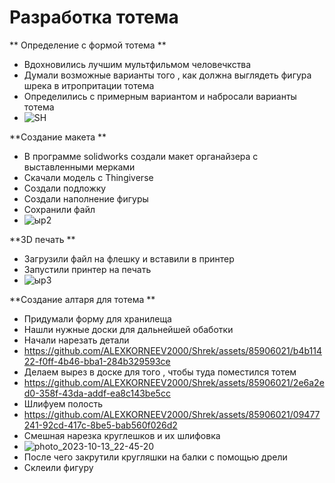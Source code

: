 Разработка тотема  
==================================
 ** Определение с  формой тотема  **
  *  Вдохновились лучшим мультфильмом человечкства 
  * Думали возможные варианты того , как должна выглядеть фигура шрека в итропритации тотема   
  * Определились с примерным вариантом и набросали варианты тотема 
  * ![SH](https://github.com/ALEXKORNEEV2000/Shrek/assets/85906021/30288ae4-f472-4ff1-a476-f89374e78d85)



**Создание макета **
* В программе solidworks создали макет органайзера с выставленными мерками 
* Cкачали модель с Thingiverse
* Создали подложку
* Создали  наполнение фигуры
* Сохранили файл
* ![ыр2](https://github.com/ALEXKORNEEV2000/Shrek/assets/85906021/0726acb6-8bdb-4c47-bae8-01f816632b7d)



**3D печать **
* Загрузили файл на флешку и вставили в принтер 
* Запустили принтер на печать
* ![ыр3](https://github.com/ALEXKORNEEV2000/Shrek/assets/85906021/566c9f4f-3b8a-4b16-a8a2-936ac8dfa348)


**Создание алтаря для тотема  **
* Придумали форму для хранилеща 
* Нашли нужные доски для дальнейшей обаботки
* Начали нарезать детали
* https://github.com/ALEXKORNEEV2000/Shrek/assets/85906021/b4b11422-f0ff-4b46-bba1-284b329593ce
* Делаем вырез в доске для того , чтобы туда поместился тотем
* https://github.com/ALEXKORNEEV2000/Shrek/assets/85906021/2e6a2ed0-358f-43da-addf-ea8c143be5cc
* Шлифуем полость
* https://github.com/ALEXKORNEEV2000/Shrek/assets/85906021/09477241-92cd-417c-8be5-bab560f026d2
* Смешная нарезка круглешков и их шлифовка
* ![photo_2023-10-13_22-45-20](https://github.com/ALEXKORNEEV2000/Shrek/assets/85906021/4f9f92be-231e-4591-a958-9c8024829a45)
* После чего закрутили кругляшки на балки с помощью дрели
* Склеили фигуру 






